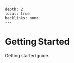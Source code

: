 ```{contents}
---
depth: 2
local: true
backlinks: none
---
```

# Getting Started

Getting started guide.